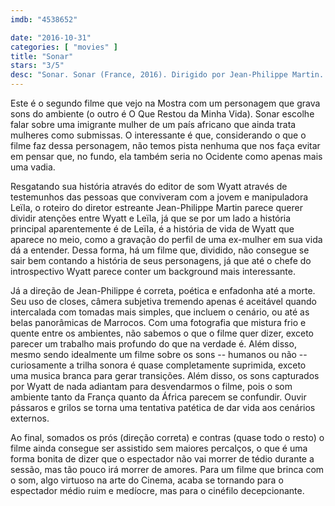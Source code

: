 ```yaml
---
imdb: "4538652"

date: "2016-10-31"
categories: [ "movies" ]
title: "Sonar"
stars: "3/5"
desc: "Sonar. Sonar (France, 2016). Dirigido por Jean-Philippe Martin. Escrito por Jean-Philippe Martin. Com Naidra Ayadi (Leïla), Bernie Bonvoisin (Wyatt), Emine Meyrem (Amina), Batiste Sornin (Thomas), Bruno Clairefond (Daniel Metz), Sébastien Fouillade."
---
```

Este é o segundo filme que vejo na Mostra com um personagem que grava sons do ambiente (o outro é O Que Restou da Minha Vida). Sonar escolhe falar sobre uma imigrante mulher de um país africano que ainda trata mulheres como submissas. O interessante é que, considerando o que o filme faz dessa personagem, não temos pista nenhuma que nos faça evitar em pensar que, no fundo, ela também seria no Ocidente como apenas mais uma vadia.

Resgatando sua história através do editor de som Wyatt através de testemunhos das pessoas que conviveram com a jovem e manipuladora Leïla, o roteiro do diretor estreante Jean-Philippe Martin parece querer dividir atenções entre Wyatt e Leïla, já que se por um lado a história principal aparentemente é de Leïla, é a história de vida de Wyatt que aparece no meio, como a gravação do perfil de uma ex-mulher em sua vida dá a entender. Dessa forma, há um filme que, dividido, não consegue se sair bem contando a história de seus personagens, já que até o chefe do introspectivo Wyatt parece conter um background mais interessante.

Já a direção de Jean-Philippe é correta, poética e enfadonha até a morte. Seu uso de closes, câmera subjetiva tremendo apenas é aceitável quando intercalada com tomadas mais simples, que incluem o cenário, ou até as belas panorâmicas de Marrocos. Com uma fotografia que mistura frio e quente entre os ambientes, não sabemos o que o filme quer dizer, exceto parecer um trabalho mais profundo do que na verdade é. Além disso, mesmo sendo idealmente um filme sobre os sons -- humanos ou não -- curiosamente a trilha sonora é quase completamente suprimida, exceto uma musica branca para gerar transições. Além disso, os sons capturados por Wyatt de nada adiantam para desvendarmos o filme, pois o som ambiente tanto da França quanto da África parecem se confundir. Ouvir pássaros e grilos se torna uma tentativa patética de dar vida aos cenários externos.

Ao final, somados os prós (direção correta) e contras (quase todo o resto) o filme ainda consegue ser assistido sem maiores percalços, o que é uma forma bonita de dizer que o espectador não vai morrer de tédio durante a sessão, mas tão pouco irá morrer de amores. Para um filme que brinca com o som, algo virtuoso na arte do Cinema, acaba se tornando para o espectador médio ruim e medíocre, mas para o cinéfilo decepcionante.
